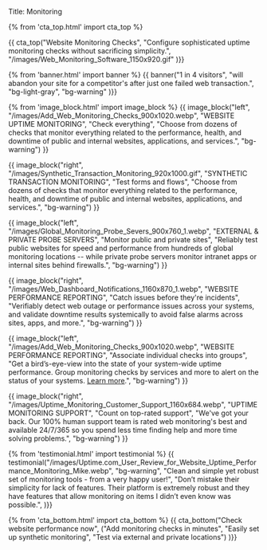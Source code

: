 Title: Monitoring

{% from 'cta_top.html' import cta_top %}

{{ cta_top("Website Monitoring Checks",
  "Configure sophisticated uptime monitoring checks without sacrificing simplicity.",
  "/images/Web_Monitoring_Software_1150x920.gif"
)}}

{% from 'banner.html' import banner %}
{{ banner("1 in 4 visitors",
  "will abandon your site for a competitor's after just one failed web transaction.",
  "bg-light-gray",
  "bg-warning"
)}}

{% from 'image_block.html' import image_block %}
{{ image_block("left", "/images/Add_Web_Monitoring_Checks_900x1020.webp",
"WEBSITE UPTIME MONITORING",
"Check everything",
"Choose from dozens of checks that monitor everything related to the performance, health, and downtime of public and internal websites, applications, and services.",
"bg-warning") }}

{{ image_block("right", "/images/Synthetic_Transaction_Monitoring_920x1000.gif",
"SYNTHETIC TRANSACTION MONITORING",
"Test forms and flows",
"Choose from dozens of checks that monitor everything related to the performance, health, and downtime of public and internal websites, applications, and services.",
"bg-warning") }}

{{ image_block("left", "/images/Global_Monitoring_Probe_Severs_900x760_1.webp",
"EXTERNAL &amp; PRIVATE PROBE SERVERS",
"Monitor public and private sites",
"Reliably test public websites for speed and performance from hundreds of global monitoring locations -- while private probe servers monitor intranet apps or internal sites behind firewalls.",
"bg-warning") }}

{{ image_block("right", "/images/Web_Dashboard_Notifications_1160x870_1.webp",
"WEBSITE PERFORMANCE REPORTING",
"Catch issues before they're incidents",
"Verifiably detect web outage or performance issues across your systems, and validate downtime results systemically to avoid false alarms across sites, apps, and more.",
"bg-warning") }}

{{ image_block("left", "/images/Add_Web_Monitoring_Checks_900x1020.webp",
"WEBSITE PERFORMANCE REPORTING",
"Associate individual checks into groups",
"Get a bird’s-eye-view into the state of your system-wide uptime performance. Group monitoring checks by services and more to alert on the status of your systems. <a href='/group-checks' target='_blank'>Learn more</a>.",
"bg-warning") }}

{{ image_block("right", "/images/Uptime_Monitoring_Customer_Support_1160x684.webp",
"UPTIME MONITORING SUPPORT",
"Count on top-rated support",
"We've got your back. Our 100% human support team is rated web monitoring's best and available 24/7/365 so you spend less time finding help and more time solving problems.",
"bg-warning") }}

{% from 'testimonial.html' import testimonial %}
{{ testimonial("/images/Uptime.com_User_Review_for_Website_Uptime_Performance_Monitoring_Mike.webp",
  "bg-warning",
  "Clean and simple yet robust set of monitoring tools - from a very happy user!",
  "Don’t mistake their simplicity for lack of features. Their platform is extremely robust and they have features that allow monitoring on items I didn’t even know was possible.",
 )}}

{% from 'cta_bottom.html' import cta_bottom %}
{{ cta_bottom("Check website performance now",
  ("Add monitoring checks in minutes",
  "Easily set up synthetic monitoring",
  "Test via external and private locations")
  )}}
